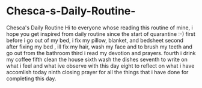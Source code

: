 # Chesca-s-Daily-Routine-
Chesca's Daily Routine 
Hi to everyone whose reading this routine of mine, i hope you get inspired from daily routine since the start of quarantine :-)
first before i go out of my bed, i fix my pillow, blanket, and bedsheet
second after fixing my bed , ill fix my hair, wash my face and to brush my teeth and go out from the bathroom
third i read my devotion and prayers. 
fourth i drink my coffee 
fifth clean the house 
sixth wash the dishes 
seventh to write on what i feel and what ive observe with this day 
eight to reflect on what i have accomlish today 
ninth closing prayer for all the things that i have done for completing this day. 
